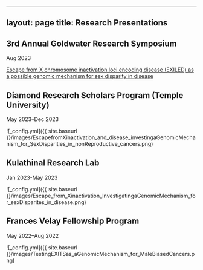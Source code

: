 
---
layout: page
title: Research Presentations
---

## 3rd Annual Goldwater Research Symposium
Aug 2023


[Escape from X chromosome inactivation loci encoding disease (EXILED) as a possible genomic mechanism for sex disparity in disease](file:///Users/nalahamilton/Desktop/Goldwater_presentation.pdf)

## Diamond Research Scholars Program (Temple University)
May 2023–Dec 2023


![_config.yml]({{ site.baseurl }}/images/EscapefromXinactivation_and_disease_investingaGenomicMechanism_for_SexDisparities_in_nonReproductive_cancers.png)

## Kulathinal Research Lab 
Jan 2023-May 2023


![_config.yml]({{ site.baseurl }}/images/Escape_from_Xinactivation_InvestigatingaGenomicMechanism_for_sexDisparites_in_disease.png)

## Frances Velay Fellowship Program 
May 2022–Aug 2022


![_config.yml]({{ site.baseurl }}/images/TestingEXITSas_aGenomicMechanism_for_MaleBiasedCancers.png)


